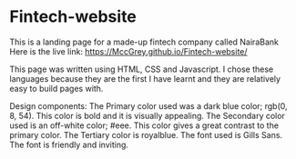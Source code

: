 # Fintech-website
This is a landing page for a made-up fintech company called NairaBank
Here is the live link: https://MccGrey.github.io/Fintech-website/

This page was written using HTML, CSS and Javascript. I chose these languages because they are the first I have learnt and they are relatively easy to build pages with.

Design components: 
The Primary color used was a dark blue color; rgb(0, 8, 54). This color is bold and it is visually appealing.
The Secondary color used is an off-white color; #eee. This color gives a great contrast to the primary color.
The Tertiary color is royalblue.
The font used is Gills Sans. The font is friendly and inviting.
